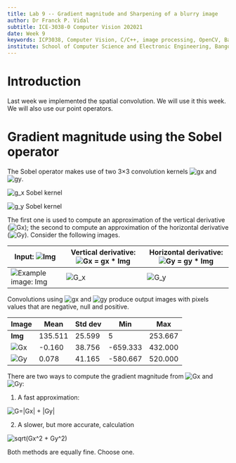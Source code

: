 ```yaml
---
title: Lab 9 -- Gradient magnitude and Sharpening of a blurry image
author: Dr Franck P. Vidal
subtitle: ICE-3038-0 Computer Vision 202021
date: Week 9
keywords: ICP3038, Computer Vision, C/C++, image processing, OpenCV, Bangor University, School of Computer Science and Electronic Engineering
institute: School of Computer Science and Electronic Engineering, Bangor University
---
```


# Introduction

Last week we implemented the spatial convolution. We will use it this week. We will also use our point operators.

# Gradient magnitude using the Sobel operator

The Sobel operator makes use of two 3×3 convolution kernels <img src="https://render.githubusercontent.com/render/math?math=\mathrm{g}_x" alt="gx" /> and <img src="https://render.githubusercontent.com/render/math?math=\mathrm{g}_y" alt="gy" />.

![$g_x$ Sobel kernel](img/g_x.png)
<!-- mathbf{g}_x=\left[\begin{array}{ccc}+1&0&-1\\+2&0&-2\\+1&0&-1\\\end{array}\right]" alt="g_x Sobel kernel" /> -->

![$g_y$ Sobel kernel](img/g_y.png)
<!-- \mathbf{G}_y=\left[\begin{array}{ccc}+1&+2&+1\\0&0&0\\-1&-2&-1\\\end{array}\right]-->

The first one is used to compute an approximation of the vertical derivative (<img src="https://render.githubusercontent.com/render/math?math=\mathrm{G}_x" alt="Gx" />); the second to compute an approximation of the horizontal derivative (<img src="https://render.githubusercontent.com/render/math?math=\mathrm{G}_y" alt="Gy" />).
Consider the following images.

|  Input: <img src="https://render.githubusercontent.com/render/math?math=\mathrm{Img}" alt="Img" /> | Vertical derivative: <img src="https://render.githubusercontent.com/render/math?math=\mathrm{G}_x=\mathrm{g}_x * \mathrm{Img}" alt="Gx = gx * Img" /> | Horizontal derivative: <img src="https://render.githubusercontent.com/render/math?math=\mathrm{G}_y=\mathrm{g}_y * \mathrm{Img}" alt="Gy = gy * Img" /> |
|-------|-------|-------|
![Example image: Img](img/Img.png) | ![$G_x$](img/vertical-derivative.png) |![$G_y$](img/horizontal-derivative.png)|

Convolutions using <img src="https://render.githubusercontent.com/render/math?math=\mathrm{g}_x" alt="gx" /> and <img src="https://render.githubusercontent.com/render/math?math=\mathrm{g}_y" alt="gy" /> produce output images with pixels values that are negative, null and positive.

| Image  | Mean    | Std dev | Min      | Max     |
|--------|---------|---------|----------|---------|
| **Img**| 135.511 | 25.599  | 5        | 253.667 |
| <img src="https://render.githubusercontent.com/render/math?math=\mathrm{G}_x" alt="Gx" /> | -0.160  | 38.756  | -659.333 | 432.000 |
| <img src="https://render.githubusercontent.com/render/math?math=\mathrm{G}_y" alt="Gy" /> | 0.078   | 41.165  | -580.667 | 520.000 |

There are two ways to compute the gradient magnitude from <img src="https://render.githubusercontent.com/render/math?math=\mathrm{G}_x" alt="Gx" /> and <img src="https://render.githubusercontent.com/render/math?math=\mathrm{G}_y" alt="Gy" />:

1. A fast approximation:

![G=|Gx| + |Gy|](img/G-abs.png)
<!-- <img src="https://render.githubusercontent.com/render/math?math=\mathrm{G} = |\mathrm{G}_x| + |\mathrm{G}_y|" alt="G=|Gx| + |Gy|" /> -->

2. A slower, but more accurate, calculation

![sqrt(Gx^2 + Gy^2)](img/G-square.png)
<!-- <img src="https://render.githubusercontent.com/render/math?math=\mathrm{G} = \sqrt{\mathrm{G}_x^2 + \mathrm{G}_y^2}" alt="G=sqrt(Gx^2 + Gy^2)" /> -->

Both methods are equally fine. Choose one.
